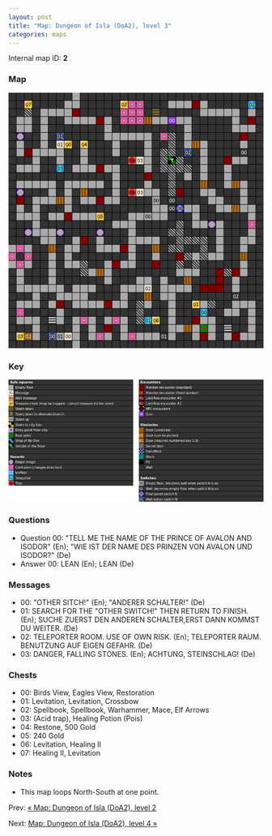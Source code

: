 ```yaml
---
layout: post
title: "Map: Dungeon of Isla (DoA2), level 3"
categories: maps
---
```


Internal map ID: __2__

### Map

![Dungeons of Avalon II, dungeon level 3 map](../images/doa2-d3.png "Dungeon level 3 map")

### Key

![Dungeons of Avalon II, map key](../images/doa2-key.png "Map key")

### Questions

* Question 00: "TELL ME THE NAME OF THE PRINCE OF AVALON AND ISODOR" (En);
  "WIE IST DER NAME DES PRINZEN    VON AVALON UND ISODOR?" (De)
* Answer 00: LEAN (En);
  LEAN (De)

### Messages

* 00: "OTHER SITCH!" (En);
  "ANDERER SCHALTER!" (De)
* 01: SEARCH FOR THE "OTHER SWITCH!" THEN RETURN TO FINISH. (En);
  SUCHE ZUERST DEN ANDEREN SCHALTER,ERST DANN KOMMST DU WEITER. (De)
* 02: TELEPORTER ROOM. USE OF OWN RISK. (En);
  TELEPORTER RAUM. BENUTZUNG AUF EIGEN GEFAHR. (De)
* 03: DANGER, FALLING STONES. (En);
  ACHTUNG, STEINSCHLAG! (De)

### Chests

* 00: Birds View, Eagles View, Restoration
* 01: Levitation, Levitation, Crossbow
* 02: Spellbook, Spellbook, Warhammer, Mace, Elf Arrows
* 03: (Acid trap), Healing Potion (Pois)
* 04: Restone, 500 Gold
* 05: 240 Gold
* 06: Levitation, Healing II
* 07: Healing II, Levitation

### Notes

* This map loops North-South at one point.

Prev: [&laquo; Map: Dungeon of Isla (DoA2), level 2](doa2-dungeon2.html)

Next: [Map: Dungeon of Isla (DoA2), level 4 &raquo;](doa2-dungeon4.html)
